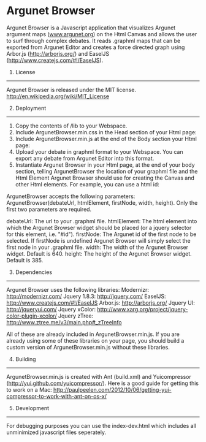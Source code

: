 Argunet Browser
===============

Argunet Browser is a Javascript application that visualizes Argunet argument maps (www.argunet.org) on the Html Canvas and allows the user to surf through complex debates. It reads .graphml maps that can be exported from Argunet Editor and creates a force directed graph using Arbor.js (http://arborjs.org/) and EaselJS (http://www.createjs.com/#!/EaselJS).

1. License
----------

Argunet Browser is released under the MIT license. http://en.wikipedia.org/wiki/MIT_License

2. Deployment
-------------

1. Copy the contents of /lib to your Webspace.
2. Include ArgunetBrowser.min.css in the Head section of your Html page:
				<link rel="stylesheet" href="lib/ArgunetBrowser.min.css" type="text/css" />
3. Include ArgunetBrowser.min.js at the end of the Body section your Html page:
				<script src="lib/ArgunetBrowser.min.js" type="text/javascript"></script>
4. Upload your debate in graphml format to your Webspace. You can export any debate from Argunet Editor into this format.
5. Instantiate Argunet Browser in your Html page, at the end of your body section, telling ArgunetBrowser the location of your graphml file and the Html Element Argunet Browser should use for creating the Canvas and other Html elements. For example, you can use a html id:
				<script type="text/javascript">
					$(function() { //Jquery's document ready event
						new argunet.ArgunetBrowser("yourmap.graphml",$("#htmlId"));
				    });	
				</script>

ArgunetBrowser accepts the following parameters: ArgunetBrowser(debateUrl, htmlElement, firstNode, width, height). 
Only the first two parameters are required.
				
debateUrl: The url to your .graphml file.
htmlElement: The html element into which the Argunet Browser widget should be placed (or a jquery selector for this element, i.e. "#id").
firstNode: The Argunet id of the first node to be selected. If firstNode is undefined Argunet Browser will simply select the first node in your .graphml file. 
width: 	The width of the Argunet Browser widget. Default is 640.
height: The height of the Argunet Browser widget. Default is 385.

3. Dependencies
---------------
Argunet Browser uses the following libraries:
Modernizr: http://modernizr.com/
Jquery 1.8.3: http://jquery.com/
EaselJS: http://www.createjs.com/#!/EaselJS
Arbor.js: http://arborjs.org/
Jquery UI: http://jqueryui.com/
Jquery xColor: http://www.xarg.org/project/jquery-color-plugin-xcolor/
Jquery zTree: http://www.ztree.me/v3/main.php#_zTreeInfo

All of these are already included in ArgunetBrowser.min.js.
If you are already using some of these libraries on your page, you should build a custom version of ArgunetBrowser.min.js without these libraries.

4. Building
-----------
ArgunetBrowser.min.js is created with Ant (build.xml) and Yuicompressor (http://yui.github.com/yuicompressor/). Here is a good guide for getting this to work on a Mac: http://paulpeelen.com/2012/10/06/getting-yui-compressor-to-work-with-ant-on-os-x/

5. Development
--------------
For debugging purposes you can use the index-dev.html which includes all unminimized javascript files seperately.